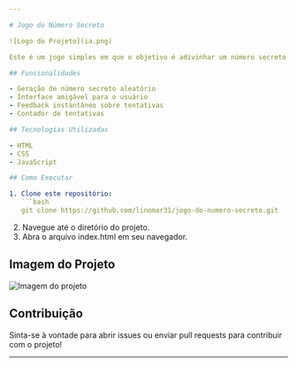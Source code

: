 ```yaml
---

# Jogo do Número Secreto

![Logo do Projeto](ia.png)

Este é um jogo simples em que o objetivo é adivinhar um número secreto gerado aleatoriamente. O projeto foi desenvolvido utilizando HTML, CSS e JavaScript.

## Funcionalidades

- Geração de número secreto aleatório
- Interface amigável para o usuário
- Feedback instantâneo sobre tentativas
- Contador de tentativas

## Tecnologias Utilizadas

- HTML
- CSS
- JavaScript

## Como Executar

1. Clone este repositório:
   ```bash
   git clone https://github.com/linomar31/jogo-do-numero-secreto.git
   ```
2. Navegue até o diretório do projeto.
3. Abra o arquivo index.html em seu navegador.

## Imagem do Projeto

![Imagem do projeto](ia.png)

## Contribuição

Sinta-se à vontade para abrir issues ou enviar pull requests para contribuir com o projeto!

---
```


